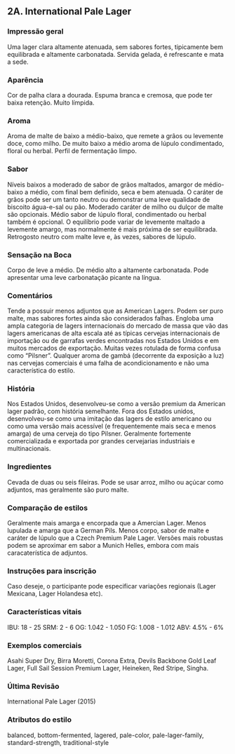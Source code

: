 ## 2A. International Pale Lager

### Impressão geral

Uma lager clara altamente atenuada, sem sabores fortes, tipicamente bem equilibrada e altamente carbonatada. Servida gelada, é refrescante e mata a sede.

### Aparência

Cor de palha clara a dourada. Espuma branca e cremosa, que pode ter baixa retenção. Muito límpida.

### Aroma

Aroma de malte de baixo a médio-baixo, que remete a grãos ou levemente doce, como milho. De muito baixo a médio aroma de lúpulo condimentado, floral ou herbal. Perfil de fermentação limpo.

### Sabor

Níveis baixos a moderado de sabor de grãos maltados, amargor de médio-baixo a médio, com final bem definido, seca e bem atenuada. O caráter de grãos pode ser um tanto neutro ou demonstrar uma leve qualidade de biscoito água-e-sal ou pão. Moderado caráter de milho ou dulçor de malte são opcionais. Médio sabor de lúpulo floral, condimentado ou herbal também é opcional. O equilíbrio pode variar de levemente maltado a levemente amargo, mas normalmente é mais próxima de ser equilibrada. Retrogosto neutro com malte leve e, às vezes, sabores de lúpulo.

### Sensação na Boca

Corpo de leve a médio. De médio alto a altamente carbonatada. Pode apresentar uma leve carbonatação picante na língua.

### Comentários

Tende a possuir menos adjuntos que as American Lagers. Podem ser puro malte, mas sabores fortes ainda são considerados falhas. Engloba uma ampla categoria de lagers internacionais do mercado de massa que vão das lagers americanas de alta escala até as típicas cervejas internacionais de importação ou de garrafas verdes encontradas nos Estados Unidos e em muitos mercados de exportação. Muitas vezes rotulada de forma confusa como “Pilsner”. Qualquer aroma de gambá (decorrente da exposição a luz) nas cervejas comerciais é uma falha de acondicionamento e não uma característica do estilo.

### História

Nos Estados Unidos, desenvolveu-se como a versão premium da American lager padrão, com história semelhante. Fora dos Estados unidos, desenvolveu-se como uma imitação das lagers de estilo americano ou como uma versão mais acessível (e frequentemente mais seca e menos amarga) de uma cerveja do tipo Pilsner. Geralmente fortemente comercializada e exportada por grandes cervejarias industriais e multinacionais.

### Ingredientes

Cevada de duas ou seis fileiras. Pode se usar arroz, milho ou açúcar como adjuntos, mas geralmente são puro malte.

### Comparação de estilos

Geralmente mais amarga e encorpada que a Amercian Lager. Menos lupulada e amarga que a German Pils. Menos corpo, sabor de malte e caráter de lúpulo que a Czech Premium Pale Lager. Versões mais robustas podem se aproximar em sabor a Munich Helles, embora com mais caracaterística de adjuntos.

### Instruções para inscrição

Caso deseje, o participante pode especificar variações regionais (Lager Mexicana, Lager Holandesa etc).

### Características vitais

IBU: 18 - 25
SRM: 2 - 6
OG: 1.042 - 1.050
FG: 1.008 - 1.012
ABV: 4.5% - 6%

### Exemplos comerciais

Asahi Super Dry, Birra Moretti, Corona Extra, Devils Backbone Gold Leaf Lager, Full Sail Session Premium Lager, Heineken, Red Stripe, Singha.

### Última Revisão

International Pale Lager (2015)

### Atributos do estilo

balanced, bottom-fermented, lagered, pale-color, pale-lager-family, standard-strength, traditional-style

